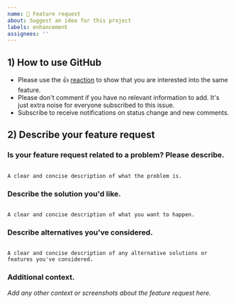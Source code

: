 ```yaml
---
name: 🚀 Feature request
about: Suggest an idea for this project
labels: enhancement
assignees: ''
---
```


<!--
Thanks for reporting issues back to Webtrees!

Note: This is the **issue tracker of Webtrees**, please do NOT use this to get answers to your questions or get help for fixing your installation. This is a place to report bugs to developers, after your server has been debugged. You can find help debugging your system on our home user forums: https://www.webtrees.net/index.php/en/forum See also https://webtrees.net/faq/.

Webtrees is an open source project maintained by Greg Roach. Most of our volunteers are home users and thus primarily care about issues that affect home users.

Guidelines for submitting issues:
1. Please **search** the existing issues first, it's likely that your issue was already reported or even fixed:
   - Go to https://github.com/fisharebest/webtrees and type any word in the top search/command bar. You probably see something like "*We couldn’t find any repositories matching ...*" then click `Issues` in the left navigation.
   - You can also filter by appending e. g. `state:open` to the search string. More info on search syntax within github: https://help.github.com/articles/searching-issues
2. **SECURITY**: Report any potential security bug to Greg Roach at greg@subaqua.co.uk instead of filing an issue in our bug tracker.
-->


<!--- Please keep this note for other contributors -->

## 1) How to use GitHub

* Please use the 👍 [reaction](https://blog.github.com/2016-03-10-add-reactions-to-pull-requests-issues-and-comments/) to show that you are interested into the same feature.
* Please don't comment if you have no relevant information to add. It's just extra noise for everyone subscribed to this issue.
* Subscribe to receive notifications on status change and new comments. 


## 2) Describe your feature request

### Is your feature request related to a problem? Please describe.
```

A clear and concise description of what the problem is.

```


### Describe the solution you'd like.
```

A clear and concise description of what you want to happen.

```

### Describe alternatives you've considered.
```

A clear and concise description of any alternative solutions or features you've considered.

```

### Additional context.
*Add any other context or screenshots about the feature request here.*
